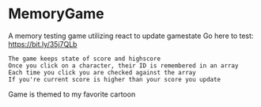 # MemoryGame
A memory testing game utilizing react to update gamestate 
Go here to test: https://bit.ly/35j7QLb
```
The game keeps state of score and highscore
Once you click on a character, their ID is remembered in an array
Each time you click you are checked against the array
If you're current score is higher than your score you update
```
Game is themed to my favorite cartoon
